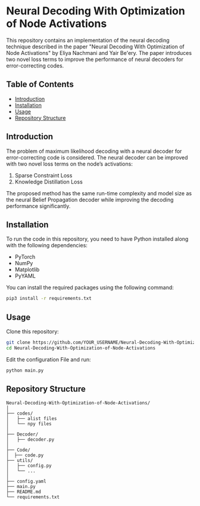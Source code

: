 # Neural Decoding With Optimization of Node Activations

This repository contains an implementation of the neural decoding technique described in the paper "Neural Decoding With Optimization of Node Activations" by Eliya Nachmani and Yair Be'ery. The paper introduces two novel loss terms to improve the performance of neural decoders for error-correcting codes.

## Table of Contents
- [Introduction](#introduction)
- [Installation](#installation)
- [Usage](#usage)
- [Repository Structure](#repository-structure)


## Introduction

The problem of maximum likelihood decoding with a neural decoder for error-correcting code is considered. The neural decoder can be improved with two novel loss terms on the node’s activations:
1. Sparse Constraint Loss
2. Knowledge Distillation Loss

The proposed method has the same run-time complexity and model size as the neural Belief Propagation decoder while improving the decoding performance significantly.

## Installation

To run the code in this repository, you need to have Python installed along with the following dependencies:
- PyTorch
- NumPy
- Matplotlib
- PyYAML

You can install the required packages using the following command:

```bash
pip3 install -r requirements.txt
```

## Usage
Clone this repository:

```bash
git clone https://github.com/YOUR_USERNAME/Neural-Decoding-With-Optimization-of-Node-Activations.git
cd Neural-Decoding-With-Optimization-of-Node-Activations
```
Edit the configuration File and run:
```bash
python main.py
```

## Repository Structure

```
Neural-Decoding-With-Optimization-of-Node-Activations/
│
├── codes/
│   ├── alist files
│   └── npy files
│
├── Decoder/
│   ├── decoder.py
│
├── Code/  
│  ├── code.py
├── utils/
│   ├── config.py
│   └── ...
│
├── config.yaml
├── main.py
├── README.md
└── requirements.txt
```


